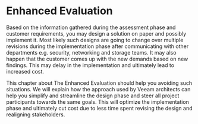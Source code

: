 # Enhanced Evaluation
Based on the information gathered during the assessment phase and customer requirements, you may design a solution on paper and possibly implement it. Most likely such designs are going to change over multiple revisions during the implementation phase after communicating with other departments e.g. security, networking and storage teams. It may also happen that the customer comes up with the new demands based on new findings. This may delay in the implementation and ultimately lead to increased cost.

This chapter about The Enhanced Evaluation should help you avoiding such situations. We will explain how the approach used by Veeam architects can help you simplify and streamline the design phase and steer all project participants towards the same goals. This will optimize the implementation phase and ultimately cut cost due to less time spent revising the design and realigning stakeholders.
